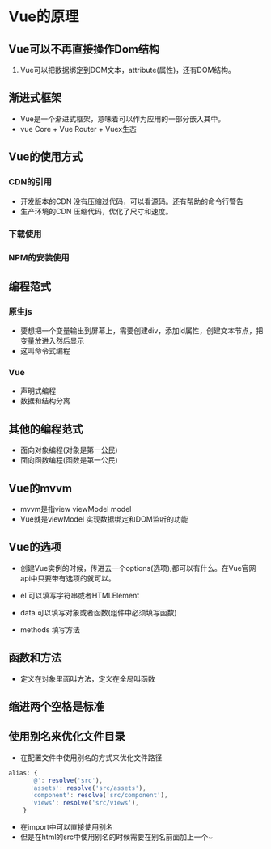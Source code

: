 # Vue的原理

## Vue可以不再直接操作Dom结构

1. Vue可以把数据绑定到DOM文本，attribute(属性)，还有DOM结构。

## 渐进式框架

* Vue是一个渐进式框架，意味着可以作为应用的一部分嵌入其中。
* vue Core + Vue Router + Vuex生态

## Vue的使用方式

### CDN的引用

* 开发版本的CDN 没有压缩过代码，可以看源码。还有帮助的命令行警告
* 生产环境的CDN 压缩代码，优化了尺寸和速度。

### 下载使用

### NPM的安装使用

## 编程范式

### 原生js

* 要想把一个变量输出到屏幕上，需要创建div，添加id属性，创建文本节点，把变量放进入然后显示
* 这叫命令式编程

### Vue

* 声明式编程
* 数据和结构分离

## 其他的编程范式

* 面向对象编程(对象是第一公民)
* 面向函数编程(函数是第一公民)

## Vue的mvvm

* mvvm是指view  viewModel  model
* Vue就是viewModel 实现数据绑定和DOM监听的功能

## Vue的选项

* 创建Vue实例的时候，传进去一个options(选项),都可以有什么。在Vue官网api中只要带有选项的就可以。

* el 可以填写字符串或者HTMLElement
* data 可以填写对象或者函数(组件中必须填写函数)
* methods 填写方法

## 函数和方法

* 定义在对象里面叫方法，定义在全局叫函数

## 缩进两个空格是标准

## 使用别名来优化文件目录

* 在配置文件中使用别名的方式来优化文件路径

```js
alias: {
      '@': resolve('src'),
      'assets': resolve('src/assets'),
      'component': resolve('src/component'),
      'views': resolve('src/views'),
    }
```

* 在import中可以直接使用别名
* 但是在html的src中使用别名的时候需要在别名前面加上一个~